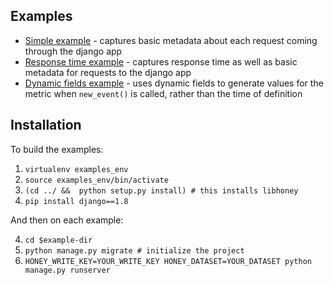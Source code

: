 ## Examples

- [Simple example](django_simple/my_app/honey_middleware.py) - captures basic metadata about each request coming through the django app
- [Response time example](django_response_time/my_app/honey_middleware.py) - captures response time as well as basic metadata for requests to the django app
- [Dynamic fields example](django_dynamic_fields/my_app/honey_middleware.py) - uses dynamic fields to generate values for the metric when `new_event()` is called, rather than the time of definition

## Installation

To build the examples:

1. `virtualenv examples_env`
2. `source examples_env/bin/activate`
2. `(cd ../ &&  python setup.py install) # this installs libhoney`
3. `pip install django==1.8`

And then on each example:

4. `cd $example-dir`
5. `python manage.py migrate # initialize the project`
6. `HONEY_WRITE_KEY=YOUR_WRITE_KEY HONEY_DATASET=YOUR_DATASET python manage.py runserver`
